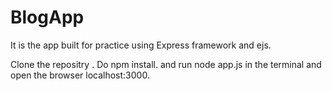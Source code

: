 # BlogApp
It is the app built for practice using Express framework and ejs.

Clone the repositry .
Do npm install.
and run node app.js in the terminal
and open the browser localhost:3000.
